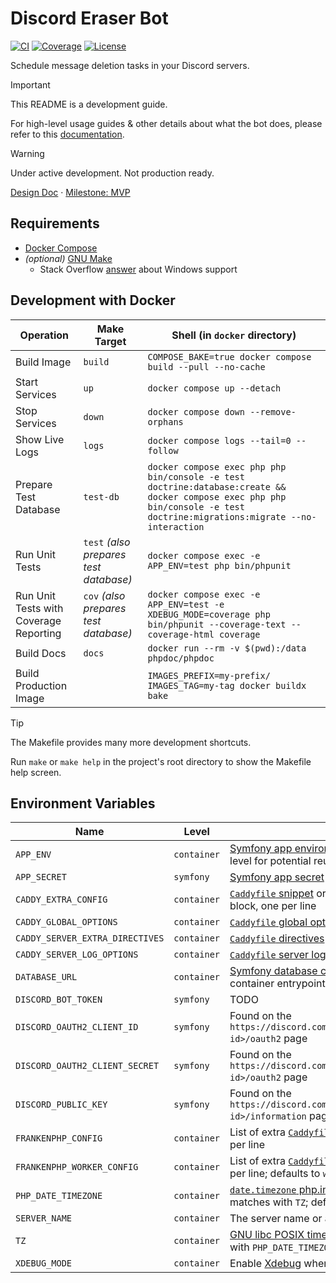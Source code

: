 # Discord Eraser Bot

[![CI](https://github.com/kidthales/discord-eraser-bot/workflows/CI/badge.svg)](https://github.com/kidthales/discord-eraser-bot/actions/workflows/ci.yml)
[![Coverage](https://kidthales.com/discord-eraser-bot/coverage/badge.svg)](https://kidthales.com/discord-eraser-bot/coverage/)
[![License](https://img.shields.io/badge/License-AGPL_3.0_Only-blue)](https://github.com/kidthales/discord-eraser-bot/blob/main/LICENSE)

Schedule message deletion tasks in your Discord servers.

> [!IMPORTANT]
> This README is a development guide.
>
> For high-level usage guides & other details about what the bot does, please refer to this [documentation](https://kidthales.com/discord-eraser-bot/).

> [!WARNING]
> Under active development. Not production ready.
>
> [Design Doc](https://github.com/kidthales/discord-eraser-bot/wiki/Design) · [Milestone: MVP](https://github.com/kidthales/discord-eraser-bot/milestone/1)

## Requirements

- [Docker Compose](https://docs.docker.com/compose/install/)
- _(optional)_ [GNU Make](https://www.gnu.org/software/make/)
    - Stack Overflow [answer](https://stackoverflow.com/a/32127632) about Windows support

## Development with Docker

| Operation                              | Make Target                            | Shell (in `docker` directory)                                                                                                                                              |
|----------------------------------------|----------------------------------------|----------------------------------------------------------------------------------------------------------------------------------------------------------------------------|
| Build Image                            | `build`                                | `COMPOSE_BAKE=true docker compose build --pull --no-cache`                                                                                                                 |
| Start Services                         | `up`                                   | `docker compose up --detach`                                                                                                                                               |
| Stop Services                          | `down`                                 | `docker compose down --remove-orphans`                                                                                                                                     |
| Show Live Logs                         | `logs`                                 | `docker compose logs --tail=0 --follow`                                                                                                                                    |
| Prepare Test Database                  | `test-db`                              | `docker compose exec php php bin/console -e test doctrine:database:create && docker compose exec php php bin/console -e test doctrine:migrations:migrate --no-interaction` |
| Run Unit Tests                         | `test` _(also prepares test database)_ | `docker compose exec -e APP_ENV=test php bin/phpunit`                                                                                                                      |
| Run Unit Tests with Coverage Reporting | `cov` _(also prepares test database)_  | `docker compose exec -e APP_ENV=test -e XDEBUG_MODE=coverage php bin/phpunit --coverage-text --coverage-html coverage`                                                     |
| Build Docs                             | `docs`                                 | `docker run --rm -v $(pwd):/data phpdoc/phpdoc`                                                                                                                            |
| Build Production Image                 |                                        | `IMAGES_PREFIX=my-prefix/ IMAGES_TAG=my-tag docker buildx bake`                                                                                                            |

> [!TIP]
> The Makefile provides many more development shortcuts.
>
> Run `make` or `make help` in the project's root directory to show the Makefile help screen.

## Environment Variables

| Name                            | Level       | Description                                                                                                                                                                                     |
|---------------------------------|-------------|-------------------------------------------------------------------------------------------------------------------------------------------------------------------------------------------------|
| `APP_ENV`                       | `container` | [Symfony app environment](https://symfony.com/doc/current/configuration.html#selecting-the-active-environment), defined at the container level for potential reuse                              |
| `APP_SECRET`                    | `symfony`   | [Symfony app secret](https://symfony.com/doc/current/reference/configuration/kernel.html#kernel-secret)                                                                                         |
| `CADDY_EXTRA_CONFIG`            | `container` | [`Caddyfile` snippet](https://caddyserver.com/docs/caddyfile/concepts#snippets) or the [named-routes](https://caddyserver.com/docs/caddyfile/concepts#named-routes) options block, one per line |
| `CADDY_GLOBAL_OPTIONS`          | `container` | [`Caddyfile` global options block](https://caddyserver.com/docs/caddyfile/options#global-options), one per line                                                                                 |
| `CADDY_SERVER_EXTRA_DIRECTIVES` | `container` | [`Caddyfile` directives](https://caddyserver.com/docs/caddyfile/concepts#directives)                                                                                                            |
| `CADDY_SERVER_LOG_OPTIONS`      | `container` | [`Caddyfile` server log options block](https://caddyserver.com/docs/caddyfile/directives/log), one per line                                                                                     |
| `DATABASE_URL`                  | `container` | [Symfony database configuration](https://symfony.com/doc/current/doctrine.html#configuring-the-database), also used in container entrypoint                                                     |
| `DISCORD_BOT_TOKEN`             | `symfony`   | TODO                                                                                                                                                                                            |
| `DISCORD_OAUTH2_CLIENT_ID`      | `symfony`   | Found on the `https://discord.com/developers/applications/<app-id>/oauth2` page                                                                                                                 |
| `DISCORD_OAUTH2_CLIENT_SECRET`  | `symfony`   | Found on the `https://discord.com/developers/applications/<app-id>/oauth2` page                                                                                                                 |
| `DISCORD_PUBLIC_KEY`            | `symfony`   | Found on the `https://discord.com/developers/applications/<app-id>/information` page                                                                                                            |
| `FRANKENPHP_CONFIG`             | `container` | List of extra [`Caddyfile` FrankenPHP directives](https://frankenphp.dev/docs/config/#caddyfile-config), one per line                                                                           |
| `FRANKENPHP_WORKER_CONFIG`      | `container` | List of extra [`Caddyfile` FrankenPHP directives](https://frankenphp.dev/docs/config/#caddyfile-config), one per line; defaults to `watch`                                                      |
| `PHP_DATE_TIMEZONE`             | `container` | [`date.timezone` php.ini directive](https://www.php.net/manual/en/datetime.configuration.php#ini.date.timezone) value, ensure this matches with `TZ`; defaults to `UTC`                         |
| `SERVER_NAME`                   | `container` | The server name or address; defaults to `localhost`                                                                                                                                             |
| `TZ`                            | `container` | [GNU libc POSIX timezone](https://www.gnu.org/software/libc/manual/html_node/TZ-Variable.html) value, ensure this matches with `PHP_DATE_TIMEZONE`; defaults to `UTC`                           |
| `XDEBUG_MODE`                   | `container` | Enable [Xdebug](https://xdebug.org/) when set to `debug`                                                                                                                                        |

